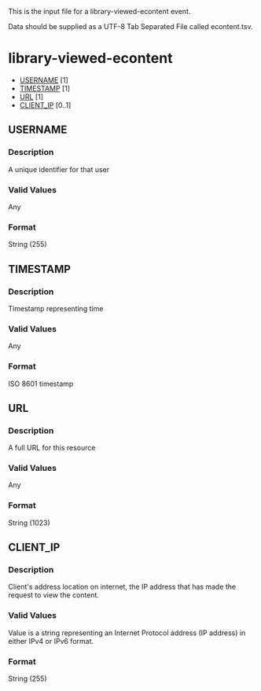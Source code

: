 This is the input file for a library-viewed-econtent event.

Data should be supplied as a UTF-8 Tab Separated File called econtent.tsv.

# library-viewed-econtent

* [USERNAME](#username) [1]
* [TIMESTAMP](#timestamp) [1]
* [URL](#url) [1]
* [CLIENT_IP](#client_ip) [0..1]



## USERNAME 
### Description

A unique identifier for that user

### Valid Values
Any

### Format
String (255)

## TIMESTAMP
### Description

Timestamp representing time

### Valid Values
Any

### Format
ISO 8601 timestamp

## URL 
### Description

A full URL for this resource

### Valid Values
Any

### Format
String (1023)


## CLIENT_IP 
### Description

Client's address location on internet, the IP address that has made the request to view the content.

### Valid Values
Value is a string representing an Internet Protocol address (IP address) in either IPv4 or IPv6 format.

### Format
String (255)
